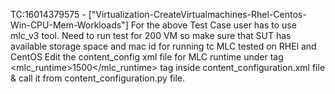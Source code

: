 TC:16014379575 - ["Virtualization-CreateVirtualmachines-Rhel-Centos-Win-CPU-Mem-Workloads"]
For the above Test Case user has to use mlc_v3 tool.
Need to run test for 200 VM so make sure that SUT has available storage space and mac id for running 
tc 
MLC tested on RHEl and CentOS 
Edit the content_config xml file for MLC runtime under <mlc> tag
<mlc_runtime>1500</mlc_runtime>
tag inside content_configuration.xml file & call it from
content_configuration.py file.

